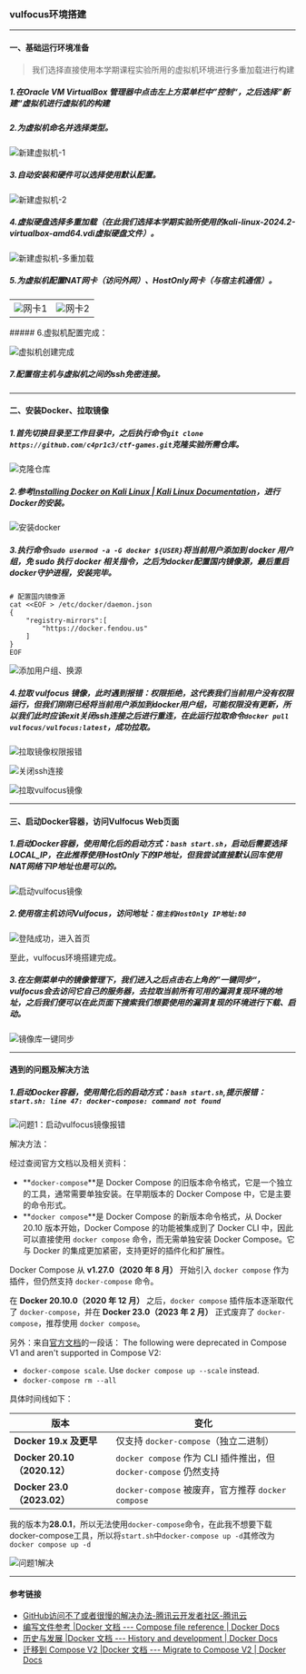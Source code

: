 ### vulfocus环境搭建

---

#### 一、基础运行环境准备

> 我们选择直接使用本学期课程实验所用的虚拟机环境进行多重加载进行构建

##### 1.在Oracle VM VirtualBox 管理器中点击左上方菜单栏中”控制“，之后选择”新建“虚拟机进行虚拟机的构建

##### 2.为虚拟机命名并选择类型。

![新建虚拟机-1](picture/新建虚拟机-1.png)

##### 3.自动安装和硬件可以选择使用默认配置。

![新建虚拟机-2](picture/新建虚拟机-2.png)

##### 4.虚拟硬盘选择多重加载（在此我们选择本学期实验所使用的kali-linux-2024.2-virtualbox-amd64.vdi虚拟硬盘文件）。

![新建虚拟机-多重加载](picture/新建虚拟机-多重加载.png)

##### 5.为虚拟机配置NAT网卡（访问外网）、HostOnly网卡（与宿主机通信）。

<table>
  <tr>
      <td ><center><img src="picture/虚拟机网卡1.png" >网卡1</center></td>
      <td ><center><img src="picture/虚拟机网卡2.png" >网卡2</center></td>
  </tr>
</table>  
##### 6.虚拟机配置完成：

![虚拟机创建完成](picture/虚拟机创建完成.png)

##### 7.配置宿主机与虚拟机之间的ssh免密连接。

----

#### 二、安装Docker、拉取镜像

##### 1.首先切换目录至工作目录中，之后执行命令`git clone https://github.com/c4pr1c3/ctf-games.git`克隆实验所需仓库。

![克隆仓库](picture/克隆仓库.png)

##### 2.参考[Installing Docker on Kali Linux | Kali Linux Documentation](https://www.kali.org/docs/containers/installing-docker-on-kali/#installing-docker-ce-on-kali-linux)，进行Docker的安装。

![安装docker](picture/安装docker.png)

##### 3.执行命令`sudo usermod -a -G docker ${USER}`将当前用户添加到 docker 用户组，免 sudo 执行 docker 相关指令，之后为docker配置国内镜像源，最后重启docker守护进程，安装完毕。

```
# 配置国内镜像源
cat <<EOF > /etc/docker/daemon.json
{
	"registry-mirrors":[
		"https://docker.fendou.us"
	]
}
EOF
```

![添加用户组、换源](picture/添加用户组、换源.png)

##### 4.拉取 vulfocus 镜像，此时遇到报错：权限拒绝，这代表我们当前用户没有权限运行，但我们刚刚已经将当前用户添加到docker用户组，可能权限没有更新，所以我们此时应该exit关闭ssh连接之后进行重连，在此运行拉取命令`docker pull vulfocus/vulfocus:latest`，成功拉取。

![拉取镜像权限报错](picture/拉取镜像权限报错.png)

![关闭ssh连接](picture/关闭ssh连接.png)

![拉取vulfocus镜像](picture/拉取vulfocus镜像.png)

---

#### 三、启动Docker容器，访问Vulfocus Web页面

##### 1.启动Docker容器，使用简化后的启动方式：`bash start.sh`，启动后需要选择LOCAL_IP，在此推荐使用HostOnly下的IP地址，但我尝试直接默认回车使用NAT网络下IP地址也是可以的。

![启动vulfocus镜像](picture/启动vulfocus镜像.png)

##### 2.使用宿主机访问Vulfocus，访问地址：`宿主机HostOnly IP地址:80`

![登陆成功，进入首页](picture/登陆成功，进入首页.png)

至此，vulfocus环境搭建完成。

##### 3.在左侧菜单中的镜像管理下，我们进入之后点击右上角的”一键同步“，vulfocus会去访问它自己的服务器，去拉取当前所有可用的漏洞复现环境的地址，之后我们便可以在此页面下搜索我们想要使用的漏洞复现的环境进行下载、启动。

![镜像库一键同步](picture/镜像库一键同步.png)

---

#### 遇到的问题及解决方法

##### 1.启动Docker容器，使用简化后的启动方式：`bash start.sh`,提示报错：`start.sh: line 47: docker-compose: command not found`

![问题1：启动vulfocus镜像报错](picture/问题1：启动vulfocus镜像报错.png)

解决方法：

经过查阅官方文档以及相关资料：

- **`docker-compose`**是 Docker Compose 的旧版本命令格式，它是一个独立的工具，通常需要单独安装。在早期版本的 Docker Compose 中，它是主要的命令形式。
- **`docker compose`**是 Docker Compose 的新版本命令格式，从 Docker 20.10 版本开始，Docker Compose 的功能被集成到了 Docker CLI 中，因此可以直接使用 `docker compose` 命令，而无需单独安装 Docker Compose。它与 Docker 的集成更加紧密，支持更好的插件化和扩展性。

Docker Compose 从 **v1.27.0（2020 年 8 月）** 开始引入 `docker compose` 作为插件，但仍然支持 `docker-compose` 命令。

在 **Docker 20.10.0（2020 年 12 月）** 之后，`docker compose` 插件版本逐渐取代了 `docker-compose`，并在 **Docker 23.0（2023 年 2 月）** 正式废弃了 `docker-compose`，推荐使用 `docker compose`。

另外：来自[官方文档](https://docs.docker.com/compose/releases/migrate/#unsupported-in-v2)的一段话：
The following were deprecated in Compose V1 and aren't supported in Compose V2:

- `docker-compose scale`. Use `docker compose up --scale` instead.
- `docker-compose rm --all`

具体时间线如下：

| 版本                        | 变化                                                         |
| --------------------------- | ------------------------------------------------------------ |
| **Docker 19.x 及更早**      | 仅支持 `docker-compose`（独立二进制）                        |
| **Docker 20.10（2020.12）** | `docker compose` 作为 CLI 插件推出，但 `docker-compose` 仍然支持 |
| **Docker 23.0（2023.02）**  | `docker-compose` 被废弃，官方推荐 `docker compose`           |

我的版本为**28.0.1**，所以无法使用`docker-compose`命令，在此我不想要下载docker-compose工具，所以将`start.sh`中`docker-compose up -d`其修改为`docker compose up -d`

![问题1解决](picture/问题1解决.png)

---

#### 参考链接

- [GitHub访问不了或者很慢的解决办法-腾讯云开发者社区-腾讯云](https://cloud.tencent.com/developer/article/2359332)
- [编写文件参考 |Docker 文档 --- Compose file reference | Docker Docs](https://docs.docker.com/reference/compose-file/?utm_source=chatgpt.com)
- [历史与发展 |Docker 文档 --- History and development | Docker Docs](https://docs.docker.com/compose/intro/history/)
- [迁移到 Compose V2 |Docker 文档 --- Migrate to Compose V2 | Docker Docs](https://docs.docker.com/compose/releases/migrate/)